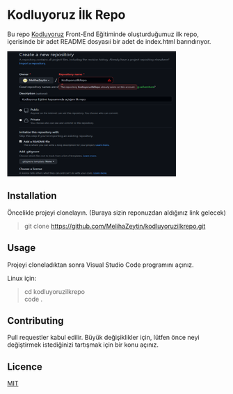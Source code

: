 # **Kodluyoruz İlk Repo**

Bu repo [Kodluyoruz](https://www.kodluyoruz.org/) Front-End Eğitiminde oluşturduğumuz ilk repo, içerisinde bir adet README dosyasıi bir adet de index.html barındırıyor.


<img src="resim.png" alt="yoast seo" height="288" width="388"/>


## **Installation**

Öncelikle projeyi clonelayın. (Buraya sizin reponuzdan aldığınız link gelecek)

> git clone https://github.com/MelihaZeytin/kodluyoruzilkrepo.git


## **Usage**

Projeyi cloneladıktan sonra Visual Studio Code programını açınız.

Linux için:

> cd kodluyoruzilkrepo <br>
code .

## **Contributing**

Pull requestler kabul edilir. Büyük değişiklikler için, lütfen önce neyi değiştirmek istediğinizi tartışmak için bir konu açınız.

## **Licence** 

[MIT](https://choosealicense.com/licenses/mit/)
